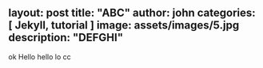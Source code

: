 layout: post
title:  "ABC"
author: john
categories: [ Jekyll, tutorial ]
image: assets/images/5.jpg
description: "DEFGHI"
---
ok Hello hello lo cc
